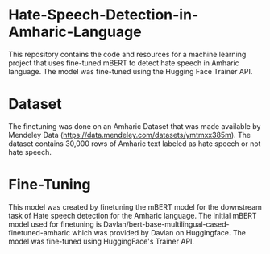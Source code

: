 # Hate-Speech-Detection-in-Amharic-Language
 This repository contains the code and resources for a machine learning project that uses fine-tuned mBERT to detect hate speech in Amharic language. The model was fine-tuned using the Hugging Face Trainer API.

# Dataset 
The finetuning was done on an Amharic Dataset that was made available by Mendeley Data (https://data.mendeley.com/datasets/ymtmxx385m). The dataset contains 30,000 rows of Amharic text labeled as hate speech or not hate speech.

# Fine-Tuning
This model was created by finetuning the mBERT model for the downstream task of Hate speech detection for the Amharic language. The initial mBERT model used for finetuning is Davlan/bert-base-multilingual-cased-finetuned-amharic which was provided by Davlan on Huggingface. The model was fine-tuned using HuggingFace's Trainer API.
